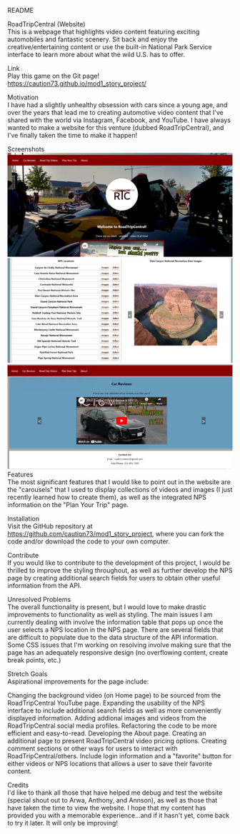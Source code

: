 README

RoadTripCentral (Website)<br>
This is a webpage that highlights video content featuring exciting automobiles and fantastic scenery. Sit back and enjoy the creative/entertaining content or use the built-in National Park Service interface to learn more about what the wild U.S. has to offer.

Link<br>
Play this game on the Git page! https://caution73.github.io/mod1_story_project/

Motivation<br>
I have had a slightly unhealthy obsession with cars since a young age, and over the years that lead me to creating automotive video content that I've shared with the world via Instagram, Facebook, and YouTube. I have always wanted to make a website for this venture (dubbed RoadTripCentral), and I've finally taken the time to make it happen!

Screenshots<br>
![RoadTripCentralHome--Screenshot](public/RoadTripCentralHome--Screenshot.PNG)
![RoadTripCentralNPS--Screenshot.PNG](public/RoadTripCentralNPS--Screenshot.PNG)
![RoadTripCentralVideoCarousel--Screenshot.PNG](public/RoadTripCentralVideoCarousel--Screenshot.PNG)
<br>
Features<br>
The most significant features that I would like to point out in the website are the "carousels" that I used to display collections of videos and images (I just recently learned how to create them), as well as the integrated NPS information on the "Plan Your Trip" page.

Installation<br>
Visit the GitHub repository at https://github.com/caution73/mod1_story_project, where you can fork the code and/or download the code to your own computer.

Contribute<br>
If you would like to contribute to the development of this project, I would be thrilled to improve the styling throughout, as well as further develop the NPS page by creating additional search fields for users to obtain other useful information from the API.


Unresolved Problems<br>
The overall functionality is present, but I would love to make drastic improvements to functionality as well as styling. The main issues I am currently dealing with involve the information table that pops up once the user selects a NPS location in the NPS page. There are several fields that are difficult to populate due to the data structure of the API information. Some CSS issues that I'm working on resolving involve making sure that the page has an adequately responsive design (no overflowing content, create break points, etc.)

Stretch Goals<br>
Aspirational improvements for the page include:

Changing the background video (on Home page) to be sourced from the RoadTripCentral YouTube page.
Expanding the usability of the NPS interface to include additional search fields as well as more conveniently displayed information.
Adding addional images and videos from the RoadTripCentral social media profiles.
Refactoring the code to be more efficient and easy-to-read.
Developing the About page.
Creating an additional page to present RoadTripCentral video pricing options.
Creating comment sections or other ways for users to interact with RoadTripCentral/others.
Include login information and a "favorite" button for either videos or NPS locations that allows a user to save their favorite content.


Credits<br>
I'd like to thank all those that have helped me debug and test the website (special shout out to Arwa, Anthony, and Annson), as well as those that have taken the time to view the website. I hope that my content has provided you with a memorable experience...and if it hasn't yet, come back to try it later. It will only be improving!